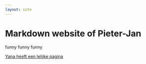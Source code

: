 ```yaml
---
layout: site
---
```


# Markdown website of Pieter-Jan

funny funny funny

[Yana heeft een lelijke pagina](ydimova.github.io)
